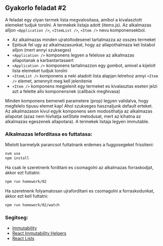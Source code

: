## Gyakorlo feladat #2

A feladat egy olyan termek lista megvalositasa, amibol a kivalasztott elemeket tudjuk torolni.
A termekek listaja adott (items.js). Az alkalmazas alljon ```<Application />```, ```<ItemList />```,
```<Item />``` nevu komponensekbol.

* Az alkalmazas minden ujratoltodesenel tartalmazza az osszes termeket
* Epitsuk fel ugy az alkalmazasunkat, hogy az allapothalmaza ket listabol alljon (mert annyi szukseges)
* ```<Application />``` komponens legyen a felelose az alkalmazas allapotanak a karbantartasaert
* ```<Application />``` komponens tartalmazzon egy gombot, amivel a kijelolt lista elemeket tudjuk torolni
* ```<ItemList />``` komponens a neki atadott lista alapjan letrehoz annyi ```<Item />``` elemet, amennyit
meg kell jelenitenie
* ```<Item />``` komponens megjelenit egy termeket es kivalasztas eseten jelzi azt a felette allo komponensnek (callback meghivasa)

Minden komponens bemeneti parametere (prop) legyen validalva, hogy megfelelo tipusu elemet kap!
Ahol szukseges hasznaljunk default erteket. Az alkalmazason kivul egyik komponens sem modosithatja az
alkalmazas allapotat (azaz nem hivhatja setState metodusat, mert az kihatna az alkalmazas egeszenek
allapotara). A termekek listaja legyen immutable.

### Alkalmazas leforditasa es futtatasa:
Mielott barmelyik parancsot futtatnank erdemes a fuggosegeket frissiteni:
```bash
nvm use
npm install
```
Ha csak le szeretnenk forditani es csomagolni az alkalmazas forraskodjat, akkor ezt futtatni:
```bash
npm run homework/02
```
Ha szeretnenk folyamatosan ujraforditani es csomagolni a forraskodunkat, akkor ezt kell futtatni:
```bash
npm run homework/02/watch
```

### Segitseg:
* [Immutability](https://medium.com/javascript-scene/the-dao-of-immutability-9f91a70c88cd)
* [React Immutability Helpers](https://facebook.github.io/react/docs/update.html)
* [React Lists](https://facebook.github.io/react/docs/lists-and-keys.html)
